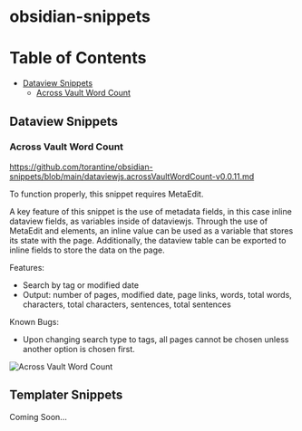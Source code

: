 # obsidian-snippets

# Table of Contents
- [Dataview Snippets](#Dataview-Snippets)
  - [Across Vault Word Count](#Across-Vault-Word-Count)

## Dataview Snippets

### Across Vault Word Count

<https://github.com/torantine/obsidian-snippets/blob/main/dataviewjs.acrossVaultWordCount-v0.0.11.md>

To function properly, this snippet requires MetaEdit.

A key feature of this snippet is the use of metadata fields, in this case inline dataview fields, as variables inside of dataviewjs. Through the use of MetaEdit and elements, an inline value can be used as a variable that stores its state with the page. Additionally, the dataview table can be exported to inline fields to store the data on the page.

Features:
- Search by tag or modified date
- Output: number of pages, modified date, page links, words, total words, characters, total characters, sentences, total sentences

Known Bugs:
- Upon changing search type to tags, all pages cannot be chosen unless another option is chosen first.

![Across Vault Word Count](https://user-images.githubusercontent.com/52270977/121964956-25fec300-cd21-11eb-96fd-d134958d1bc8.gif)

## Templater Snippets

Coming Soon...
